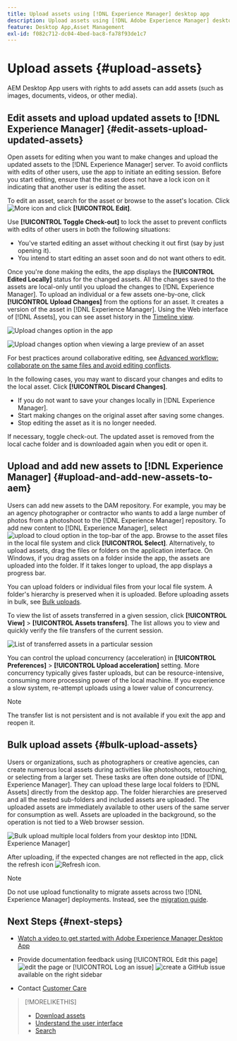 ```yaml
---
title: Upload assets using [!DNL Experience Manager] desktop app
description: Upload assets using [!DNL Adobe Experience Manager] desktop app.
feature: Desktop App,Asset Management
exl-id: f082c712-dc04-4bed-bac8-fa78f93de1c7
---
```

# Upload assets {#upload-assets}

AEM Desktop App users with rights to add assets can add assets (such as images, documents, videos, or other media).

## Edit assets and upload updated assets to [!DNL Experience Manager] {#edit-assets-upload-updated-assets}

Open assets for editing when you want to make changes and upload the updated assets to the [!DNL Experience Manager] server. To avoid conflicts with edits of other users, use the app to initiate an editing session. Before you start editing, ensure that the asset does not have a lock icon on it indicating that another user is editing the asset.

To edit an asset, search for the asset or browse to the asset's location. Click ![More icon](assets/do-not-localize/more2_da2.png) and click **[!UICONTROL Edit]**.

Use **[!UICONTROL Toggle Check-out]** to lock the asset to prevent conflicts with edits of other users in both the following situations:

* You've started editing an asset without checking it out first (say by just opening it).
* You intend to start editing an asset soon and do not want others to edit.

Once you're done making the edits, the app displays the **[!UICONTROL Edited Locally]** status for the changed assets. All the changes saved to the assets are local-only until you upload the changes to [!DNL Experience Manager]. To upload an individual or a few assets one-by-one, click **[!UICONTROL Upload Changes]** from the options for an asset. It creates a version of the asset in [!DNL Experience Manager]. Using the Web interface of [!DNL Assets], you can see asset history in the [Timeline view](https://experienceleague.adobe.com/en/docs/experience-manager-65/content/assets/using/activity-stream).

![Upload changes option in the app](assets/upload_changes_single1_da2.png "Upload changes option in the app")

![Upload changes option when viewing a large preview of an asset](assets/upload_changes_single2_da2.png "Upload changes option when viewing a large preview of an asset")

For best practices around collaborative editing, see [Advanced workflow: collaborate on the same files and avoid editing conflicts](#adv-workflow-collaborate-avoid-conflicts).

In the following cases, you may want to discard your changes and edits to the local asset. Click **[!UICONTROL Discard Changes]**.

* If you do not want to save your changes locally in [!DNL Experience Manager].
* Start making changes on the original asset after saving some changes.
* Stop editing the asset as it is no longer needed.

If necessary, toggle check-out. The updated asset is removed from the local cache folder and is downloaded again when you edit or open it.

## Upload and add new assets to [!DNL Experience Manager] {#upload-and-add-new-assets-to-aem}

Users can add new assets to the DAM repository. For example, you may be an agency photographer or contractor who wants to add a large number of photos from a photoshoot to the [!DNL Experience Manager] repository. To add new content to [!DNL Experience Manager], select ![upload to cloud option](assets/do-not-localize/upload_to_cloud_da2.png) in the top-bar of the app. Browse to the asset files in the local file system and click **[!UICONTROL Select]**. Alternatively, to upload assets, drag the files or folders on the application interface. On Windows, if you drag assets on a folder inside the app, the assets are uploaded into the folder. If it takes longer to upload, the app displays a progress bar.

<!-- ![Download progress bar for large-sized assets](assets/upload_status_da2.png "Download progress bar for large-sized assets")
-->

You can upload folders or individual files from your local file system. A folder's hierarchy is preserved when it is uploaded. Before uploading assets in bulk, see [Bulk uploads](#bulk-upload-assets).

To view the list of assets transferred in a given session, click **[!UICONTROL View]** > **[!UICONTROL Assets transfers]**. The list allows you to view and quickly verify the file transfers of the current session.

![List of transferred assets in a particular session](assets/assets_transfered_da2.png "List of transferred assets in a particular session")

You can control the upload concurrency (acceleration) in **[!UICONTROL Preferences]** > **[!UICONTROL Upload acceleration]** setting. More concurrency typically gives faster uploads, but can be resource-intensive, consuming more processing power of the local machine. If you experience a slow system, re-attempt uploads using a lower value of concurrency.

>[!NOTE]
>
>The transfer list is not persistent and is not available if you exit the app and reopen it.

## Bulk upload assets {#bulk-upload-assets}

Users or organizations, such as photographers or creative agencies, can create numerous local assets during activities like photoshoots, retouching, or selecting from a larger set. These tasks are often done outside of [!DNL Experience Manager]. They can upload these large local folders to [!DNL Assets] directly from the desktop app. The folder hierarchies are preserved and all the nested sub-folders and included assets are uploaded. The uploaded assets are immediately available to other users of the same server for consumption as well. Assets are uploaded in the background, so the operation is not tied to a Web browser session.

![Bulk upload multiple local folders from your desktop into [!DNL Experience Manager]](assets/upload_local_folders_da2.png "Bulk upload multiple local folders from your desktop into Experience Manager")

After uploading, if the expected changes are not reflected in the app, click the refresh icon ![Refresh icon](assets/do-not-localize/refresh.png).

>[!NOTE]
>
>Do not use upload functionality to migrate assets across two [!DNL Experience Manager] deployments. Instead, see the [migration guide](https://experienceleague.adobe.com/en/docs/experience-manager-65/content/assets/administer/assets-migration-guide).

## Next Steps {#next-steps}

* [Watch a video to get started with Adobe Experience Manager Desktop App](https://experienceleague.adobe.com/en/docs/experience-manager-learn/assets/creative-workflows/aem-desktop-app)

* Provide documentation feedback using [!UICONTROL Edit this page] ![edit the page](assets/do-not-localize/edit-page.png) or [!UICONTROL Log an issue] ![create a GitHub issue](assets/do-not-localize/github-issue.png) available on the right sidebar

* Contact [Customer Care](https://experienceleague.adobe.com/?support-solution=General#support)

>[!MORELIKETHIS]
>
>* [Download assets](/help/using/download-assets.md)
>* [Understand the user interface](/help/using/user-interface.md)
>* [Search](/help/using/search.md)
